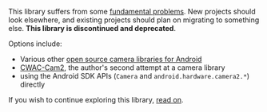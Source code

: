 This library suffers from some
[fundamental problems](http://commonsware.com/blog/2014/12/01/my-mistakes-cwac-camera.html).
New projects should look elsewhere, and existing projects should plan
on migrating to something else. **This library is discontinued and deprecated**.

Options include:

- Various other [open source camera libraries for Android](http://android-arsenal.com/tag/141)
- [CWAC-Cam2](https://github.com/commonsguy/cwac-cam2), the author's second attempt at a camera library
- using the Android SDK APIs (`Camera` and `android.hardware.camera2.*`) directly

If you wish to continue exploring this library, [read on](README-original.markdown).
